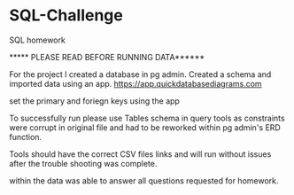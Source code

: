 # SQL-Challenge
SQL homework

***** PLEASE READ BEFORE RUNNING DATA******

For the project I created a database in pg admin.  Created a schema and imported data using an app.  https://app.quickdatabasediagrams.com

set the primary and foriegn keys using the app 

To successfully run please use Tables schema in query tools as constraints were corrupt in original file and had to be reworked within pg admin's ERD function.   


Tools should have the correct CSV files links and will run without issues after the trouble shooting was complete.   

within the data was able to answer all questions requested for homework.  
